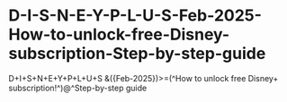 # D-I-S-N-E-Y-P-L-U-S-Feb-2025-How-to-unlock-free-Disney-subscription-Step-by-step-guide
D+I+S+N+E+Y+P+L+U+S &amp;({Feb-2025})>=(^How to unlock free Disney+ subscription!^)@^Step-by-step guide
